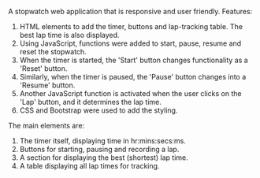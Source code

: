 A stopwatch web application that is responsive and user friendly. Features:
1) HTML elements to add the timer, buttons and lap-tracking table. The best lap time is also displayed.
2) Using JavaScript, functions were added to start, pause, resume and reset the stopwatch.
3) When the timer is started, the 'Start' button changes functionality as a 'Reset' button.
4) Similarly, when the timer is paused, the 'Pause' button changes into a 'Resume' button.
5) Another JavaScript function is activated when the user clicks on the 'Lap' button, and it determines the lap time.
6) CSS and Bootstrap were used to add the styling.

The main elements are:
 1) The timer itself, displaying time in hr:mins:secs:ms.
 2) Buttons for starting, pausing and recording a lap.
 3) A section for displaying the best (shortest) lap time.
 4) A table displaying all lap times for tracking.
